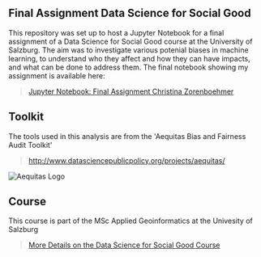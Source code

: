## Final Assignment Data Science for Social Good

This repository was set up to host a Jupyter Notebook for a final assignment of a Data Science for Social Good course at the University of Salzburg. The aim was to investigate various potenial biases in machine learning, to understand who they affect and how they can have impacts, and what can be done to address them. The final notebook showing my assignment is available here: 
> [Jupyter Notebook: Final Assignment Christina Zorenboehmer](https://colab.research.google.com/github/Christina1281995/FinalAssignmentDSSG/blob/main/Final_Assignment_DSSG_Christina_Zorenboehmer_.ipynb)

## Toolkit

The tools used in this analysis are from the 'Aequitas Bias and Fairness Audit Toolkit'
> http://www.datasciencepublicpolicy.org/projects/aequitas/

![Aequitas Logo](http://aequitas.dssg.io/static/images/aequitas_header.png)

## Course

This course is part of the MSc Applied Geoinformatics at the Univesity of Salzburg
> [More Details on the Data Science for Social Good Course](https://online.uni-salzburg.at/plus_online/wbLv.wbShowLVDetail?pStpSpNr=551523)
